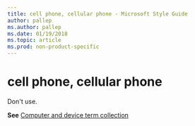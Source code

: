 ```yaml
---
title: cell phone, cellular phone - Microsoft Style Guide
author: pallep
ms.author: pallep
ms.date: 01/19/2018
ms.topic: article
ms.prod: non-product-specific
---
```


# cell phone, cellular phone

Don't use. 

**See** [Computer and device term collection](/style-guide/a-z-word-list-term-collections/term-collections/computer-device-terms)
